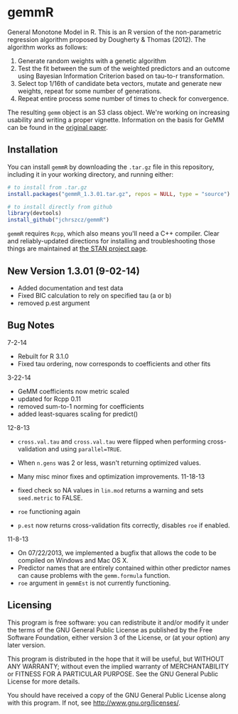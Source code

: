 gemmR
=====

General Monotone Model in R. This is an R version of the non-parametric regression algorithm proposed by Dougherty & Thomas (2012). The algorithm works as follows:

1. Generate random weights with a genetic algorithm
2. Test the fit between the sum of the weighted predictors and an outcome using Bayesian Information Criterion based on tau-to-r transformation.
3. Select top 1/16th of candidate beta vectors, mutate and generate new weights, repeat for some number of generations.
4. Repeat entire process some number of times to check for convergence.

The resulting `gemm` object is an S3 class object. We're working on increasing usability and writing a proper vignette. Information on the basis for GeMM can be found in the [original paper](http://www.bsos.umd.edu/psyc/dougherty/pdf%20articles/DoughertyThomas2012Rev.pdf).

Installation
-----

You can install `gemmR` by downloading the `.tar.gz` file in this repository, including it in your working directory, and running either:


```r
# to install from .tar.gz
install.packages("gemmR_1.3.01.tar.gz", repos = NULL, type = "source")

# to install directly from github
library(devtools)
install_github("jchrszcz/gemmR")
```

`gemmR` requires `Rcpp`, which also means you'll need a C++ compiler. Clear and reliably-updated directions for installing and troubleshooting those things are maintained at [the STAN project page](https://github.com/stan-dev/rstan/wiki/RStan-Getting-Started#prerequisites).

New Version 1.3.01 (9-02-14)
------

* Added documentation and test data
* Fixed BIC calculation to rely on specified tau (a or b)
* removed p.est argument

Bug Notes
-----

7-2-14

* Rebuilt for R 3.1.0
* Fixed tau ordering, now corresponds to coefficients and other fits

3-22-14

* GeMM coefficients now metric scaled
* updated for Rcpp 0.11
* removed sum-to-1 norming for coefficients
* added least-squares scaling for predict()

12-8-13

* ```cross.val.tau``` and ```cross.val.tau``` were flipped when performing cross-validation and using ```parallel=TRUE```.
* When ```n.gens``` was 2 or less, wasn't returning optimized values.
* Many misc minor fixes and optimization improvements.
11-18-13

* fixed check so NA values in `lin.mod` returns a warning and sets `seed.metric` to FALSE.
* `roe` functioning again
* `p.est` now returns cross-validation fits correctly, disables `roe` if enabled.

11-8-13

*  On 07/22/2013, we implemented a bugfix that allows the code to be compiled on Windows and Mac OS X.
*  Predictor names that are entirely contained within other predictor names can cause problems with the `gemm.formula` function.
* `roe` argument in `gemmEst` is not currently functioning.


Licensing
-----

This program is free software: you can redistribute it and/or modify it under the terms of the GNU General Public License as published by the Free Software Foundation, either version 3 of the License, or (at your option) any later version.

This program is distributed in the hope that it will be useful, but WITHOUT ANY WARRANTY; without even the implied warranty of MERCHANTABILITY or FITNESS FOR A PARTICULAR PURPOSE.  See the GNU General Public License for more details.

You should have received a copy of the GNU General Public License along with this program.  If not, see <http://www.gnu.org/licenses/>.
